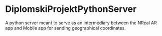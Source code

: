 # DiplomskiProjektPythonServer
A python server meant to serve as an intermediary between the NReal AR app and Mobile app for sending geographical coordinates.

